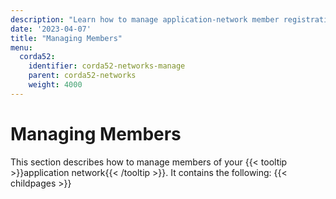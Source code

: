 ```yaml
---
description: "Learn how to manage application-network member registrations and update group parameters."
date: '2023-04-07'
title: "Managing Members"
menu:
  corda52:
    identifier: corda52-networks-manage
    parent: corda52-networks
    weight: 4000
---
```

# Managing Members

This section describes how to manage members of your {{< tooltip >}}application network{{< /tooltip >}}. It contains the following:
{{< childpages >}}
